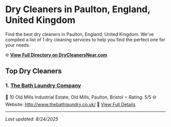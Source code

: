 # Dry Cleaners in Paulton, England, United Kingdom

Find the best dry cleaners in Paulton, England, United Kingdom. We've compiled a list of 1 dry cleaning services to help you find the perfect one for your needs.

🌐 **[View Full Directory on DryCleanersNear.com](https://drycleanersnear.com/city/United%20Kingdom/England/Paulton)**

## Top Dry Cleaners

### 1. [The Bath Laundry Company](https://drycleanersnear.com/dryCleaner/68a52d115ea1ca1ba63a57c4/the-bath-laundry-company)
📍 10 Old Mills Industrial Estate, Old Mills, Paulton, Bristol
⭐ Rating: 5/5
🌐 Website: http://www.thebathlaundry.co.uk/
🔗 [View Full Details](https://drycleanersnear.com/dryCleaner/68a52d115ea1ca1ba63a57c4/the-bath-laundry-company)


---

*Last updated: 8/24/2025*
